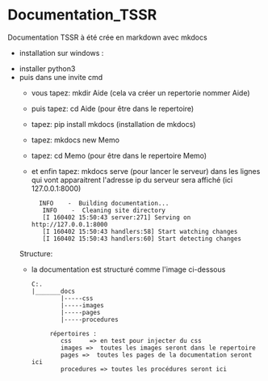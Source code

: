 # Documentation_TSSR

Documentation TSSR à été crée en markdown avec mkdocs

* installation sur windows : 
- installer python3
- puis dans une invite cmd
    - vous tapez:   mkdir Aide  (cela va créer un repertorie nommer Aide)
    - puis tapez: cd Aide (pour être dans le repertoire)
    - tapez: pip install mkdocs   (installation de mkdocs)
    - tapez: mkdocs new Memo
    - tapez: cd Memo  (pour être dans le repertoire Memo)
    - et enfin tapez: mkdocs serve  (pour lancer le serveur)
            dans les lignes qui vont apparaitrent l'adresse ip du serveur sera affiché  (ici 127.0.0.1:8000)
 
      
            INFO    -  Building documentation...
             INFO    -  Cleaning site directory
             [I 160402 15:50:43 server:271] Serving on http://127.0.0.1:8000
             [I 160402 15:50:43 handlers:58] Start watching changes
             [I 160402 15:50:43 handlers:60] Start detecting changes

  Structure:
  - la documentation est structuré comme l'image ci-dessous
 
        C:.
        |_______docs
                |-----css
                |-----images
                |-----pages
                |-----procedures

             répertoires :
                css     => en test pour injecter du css
                images =>  toutes les images seront dans le repertoire
                pages =>  toutes les pages de la documentation seront ici
                procedures => toutes les procédures seront ici
